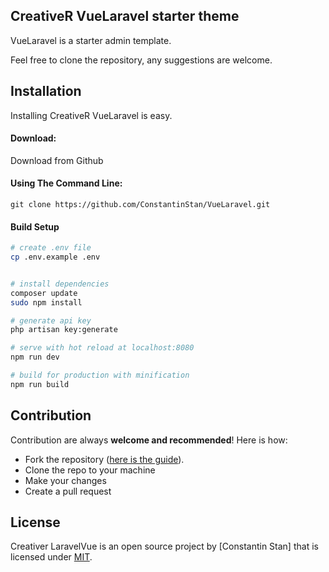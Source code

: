 ## CreativeR VueLaravel starter theme

VueLaravel is a starter admin template.

Feel free to clone the repository, any suggestions are welcome.

Installation
------------
Installing CreativeR VueLaravel is easy.

#### Download:

Download from Github

#### Using The Command Line:

```
git clone https://github.com/ConstantinStan/VueLaravel.git
```

#### Build Setup

``` bash
# create .env file
cp .env.example .env


# install dependencies
composer update
sudo npm install

# generate api key
php artisan key:generate

# serve with hot reload at localhost:8080
npm run dev

# build for production with minification
npm run build


```

Contribution
------------
Contribution are always **welcome and recommended**! Here is how:

- Fork the repository ([here is the guide](https://help.github.com/articles/fork-a-repo/)).
- Clone the repo to your machine
- Make your changes
- Create a pull request

License
-------
Creativer LaravelVue is an open source project by [Constantin Stan] that is licensed under [MIT](http://opensource.org/licenses/MIT).
